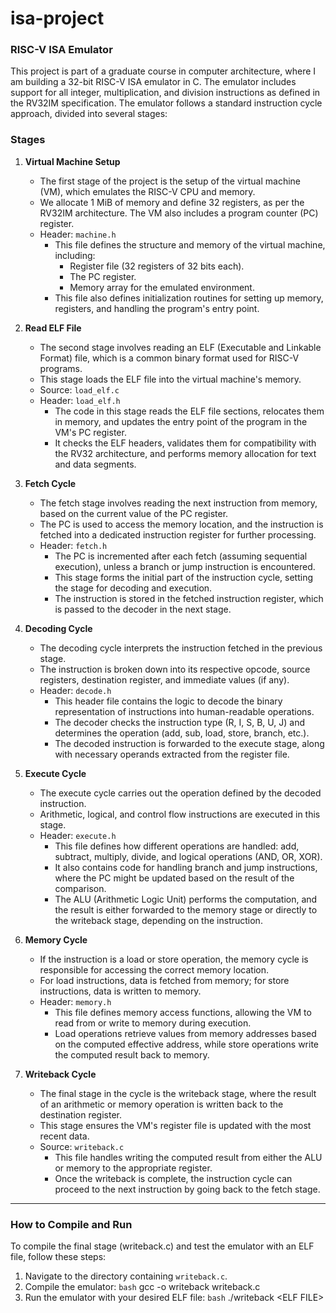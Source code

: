 # isa-project

### RISC-V ISA Emulator

This project is part of a graduate course in computer architecture, where I am building a 32-bit RISC-V ISA emulator in C. The emulator includes support for all integer, multiplication, and division instructions as defined in the RV32IM specification. The emulator follows a standard instruction cycle approach, divided into several stages:

### Stages

1. **Virtual Machine Setup**
   - The first stage of the project is the setup of the virtual machine (VM), which emulates the RISC-V CPU and memory.
   - We allocate 1 MiB of memory and define 32 registers, as per the RV32IM architecture. The VM also includes a program counter (PC) register.
   - Header: `machine.h`
     - This file defines the structure and memory of the virtual machine, including:
       - Register file (32 registers of 32 bits each).
       - The PC register.
       - Memory array for the emulated environment.
     - This file also defines initialization routines for setting up memory, registers, and handling the program's entry point.
  
2. **Read ELF File**
   - The second stage involves reading an ELF (Executable and Linkable Format) file, which is a common binary format used for RISC-V programs.
   - This stage loads the ELF file into the virtual machine's memory.
   - Source: `load_elf.c`
   - Header: `load_elf.h`
     - The code in this stage reads the ELF file sections, relocates them in memory, and updates the entry point of the program in the VM's PC register.
     - It checks the ELF headers, validates them for compatibility with the RV32 architecture, and performs memory allocation for text and data segments.

3. **Fetch Cycle**
   - The fetch stage involves reading the next instruction from memory, based on the current value of the PC register.
   - The PC is used to access the memory location, and the instruction is fetched into a dedicated instruction register for further processing.
   - Header: `fetch.h`
     - The PC is incremented after each fetch (assuming sequential execution), unless a branch or jump instruction is encountered.
     - This stage forms the initial part of the instruction cycle, setting the stage for decoding and execution.
     - The instruction is stored in the fetched instruction register, which is passed to the decoder in the next stage.

4. **Decoding Cycle**
   - The decoding cycle interprets the instruction fetched in the previous stage.
   - The instruction is broken down into its respective opcode, source registers, destination register, and immediate values (if any).
   - Header: `decode.h`
     - This header file contains the logic to decode the binary representation of instructions into human-readable operations.
     - The decoder checks the instruction type (R, I, S, B, U, J) and determines the operation (add, sub, load, store, branch, etc.).
     - The decoded instruction is forwarded to the execute stage, along with necessary operands extracted from the register file.

5. **Execute Cycle**
   - The execute cycle carries out the operation defined by the decoded instruction.
   - Arithmetic, logical, and control flow instructions are executed in this stage.
   - Header: `execute.h`
     - This file defines how different operations are handled: add, subtract, multiply, divide, and logical operations (AND, OR, XOR).
     - It also contains code for handling branch and jump instructions, where the PC might be updated based on the result of the comparison.
     - The ALU (Arithmetic Logic Unit) performs the computation, and the result is either forwarded to the memory stage or directly to the writeback stage, depending on the instruction.

6. **Memory Cycle**
   - If the instruction is a load or store operation, the memory cycle is responsible for accessing the correct memory location.
   - For load instructions, data is fetched from memory; for store instructions, data is written to memory.
   - Header: `memory.h`
     - This file defines memory access functions, allowing the VM to read from or write to memory during execution.
     - Load operations retrieve values from memory addresses based on the computed effective address, while store operations write the computed result back to memory.

7. **Writeback Cycle**
   - The final stage in the cycle is the writeback stage, where the result of an arithmetic or memory operation is written back to the destination register.
   - This stage ensures the VM's register file is updated with the most recent data.
   - Source: `writeback.c`
     - This file handles writing the computed result from either the ALU or memory to the appropriate register.
     - Once the writeback is complete, the instruction cycle can proceed to the next instruction by going back to the fetch stage.

---

### How to Compile and Run

To compile the final stage (writeback.c) and test the emulator with an ELF file, follow these steps:

1. Navigate to the directory containing `writeback.c`.
2. Compile the emulator:
   ```bash```
   gcc -o writeback writeback.c
3. Run the emulator with your desired ELF file:
   ```bash```
   ./writeback \<ELF FILE\>

